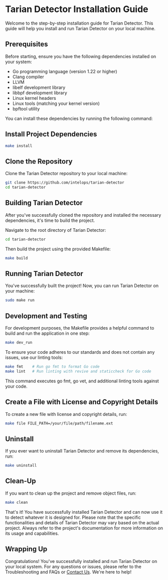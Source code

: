 # Tarian Detector Installation Guide

Welcome to the step-by-step installation guide for Tarian Detector. This guide will help you install and run Tarian Detector on your local machine.

## Prerequisites

Before starting, ensure you have the following dependencies installed on your system:

- Go programming language (version 1.22 or higher)
- Clang compiler
- LLVM
- libelf development library
- libbpf development library
- Linux kernel headers
- Linux tools (matching your kernel version)
- bpftool utility

You can install these dependencies by running the following command:

## Install Project Dependencies

```bash
make install
```

## Clone the Repository

Clone the Tarian Detector repository to your local machine:

``` bash
git clone https://github.com/intelops/tarian-detector
cd tarian-detector
```

## Building Tarian Detector

After you've successfully cloned the repository and installed the necessary dependencies, it's time to build the project.

Navigate to the root directory of Tarian Detector:

```bash
cd tarian-detector
```

Then build the project using the provided Makefile:

```bash
make build
```

## Running Tarian Detector

You've successfully built the project! Now, you can run Tarian Detector on your machine:

```bash
sudo make run
```

## Development and Testing

For development purposes, the Makefile provides a helpful command to build and run the application in one step:

```bash
make dev_run
```

To ensure your code adheres to our standards and does not contain any issues, use our linting tools:

```bash
make fmt    # Run go fmt to format Go code
make lint   # Run linting with revive and staticcheck for Go code

```

This command executes go fmt, go vet, and additional linting tools against your code.

## Create a File with License and Copyright Details

To create a new file with license and copyright details, run:

```bash
make file FILE_PATH=/your/file/path/filename.ext
```

## Uninstall

If you ever want to uninstall Tarian Detector and remove its dependencies, run:

``` bash
make uninstall
```

## Clean-Up

If you want to clean up the project and remove object files, run:

```bash
make clean
```

That's it! You have successfully installed Tarian Detector and can now use it to detect whatever it is designed for. Please note that the specific functionalities and details of Tarian Detector may vary based on the actual project. Always refer to the project's documentation for more information on its usage and capabilities.

## Wrapping Up

Congratulations! You've successfully installed and run Tarian Detector on your local system. For any questions or issues, please refer to the Troubleshooting and FAQs or [Contact Us](https://intelops.ai/contact/). We're here to help!
